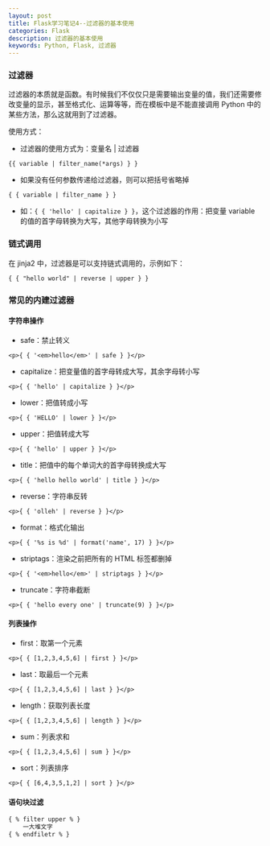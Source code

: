 ```yaml
---
layout: post
title: Flask学习笔记4--过滤器的基本使用
categories: Flask
description: 过滤器的基本使用
keywords: Python, Flask, 过滤器
---
```



### 过滤器

过滤器的本质就是函数。有时候我们不仅仅只是需要输出变量的值，我们还需要修改变量的显示，甚至格式化、运算等等，而在模板中是不能直接调用 Python 中的某些方法，那么这就用到了过滤器。

使用方式：

- 过滤器的使用方式为：变量名 | 过滤器
```
{{ variable | filter_name(*args) } }
```

- 如果没有任何参数传递给过滤器，则可以把括号省略掉
```
{ { variable | filter_name } }
```

- 如：`{ { 'hello' | capitalize } }`，这个过滤器的作用：把变量 variable 的值的首字母转换为大写，其他字母转换为小写

### 链式调用

在 jinja2 中，过滤器是可以支持链式调用的，示例如下：
```
{ { "hello world" | reverse | upper } }
```

### 常见的内建过滤器

#### 字符串操作

- safe：禁止转义

```
<p>{ { '<em>hello</em>' | safe } }</p>
```

- capitalize：把变量值的首字母转成大写，其余字母转小写

```
<p>{ { 'hello' | capitalize } }</p>
```

- lower：把值转成小写

```
<p>{ { 'HELLO' | lower } }</p>
```

- upper：把值转成大写

```
<p>{ { 'hello' | upper } }</p>
```

- title：把值中的每个单词大的首字母转换成大写

```
<p>{ { 'hello hello world' | title } }</p>
```

- reverse：字符串反转

```
<p>{ { 'olleh' | reverse } }</p>
```

- format：格式化输出

```
<p>{ { '%s is %d' | format('name', 17) } }</p>
```

- striptags：渲染之前把所有的 HTML 标签都删掉

```
<p>{ { '<em>hello</em>' | striptags } }</p>
```
- truncate：字符串截断

```
<p>{ { 'hello every one' | truncate(9) } }</p>
```

#### 列表操作

- first：取第一个元素

```
<p>{ { [1,2,3,4,5,6] | first } }</p>
```

- last：取最后一个元素

```
<p>{ { [1,2,3,4,5,6] | last } }</p>
```

- length：获取列表长度

```
<p>{ { [1,2,3,4,5,6] | length } }</p>
```

- sum：列表求和

```
<p>{ { [1,2,3,4,5,6] | sum } }</p>
```

- sort：列表排序

```
<p>{ { [6,4,3,5,1,2] | sort } }</p>
```

#### 语句块过滤

```html
{ % filter upper % }
    一大堆文字
{ % endfiletr % }
```
